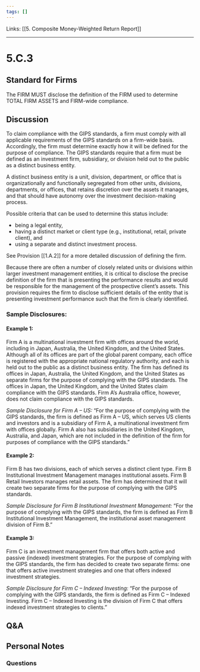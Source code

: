 ```yaml
---
tags: []
---
```

Links: [[5. Composite Money-Weighted Return Report]]
___
# 5.C.3
## Standard for Firms
The FIRM MUST disclose the definition of the FIRM used to determine TOTAL FIRM ASSETS and FIRM-wide compliance.
## Discussion
To claim compliance with the GIPS standards, a firm must comply with all applicable requirements of the GIPS standards on a firm-wide basis. Accordingly, the firm must determine exactly how it will be defined for the purpose of compliance. The GIPS standards require that a firm must be defined as an investment firm, subsidiary, or division held out to the public as a distinct business entity.

A distinct business entity is a unit, division, department, or office that is organizationally and functionally segregated from other units, divisions, departments, or offices, that retains discretion over the assets it manages, and that should have autonomy over the investment decision-making process.

Possible criteria that can be used to determine this status include:
- being a legal entity,
- having a distinct market or client type (e.g., institutional, retail, private client), and
- using a separate and distinct investment process.

See Provision [[1.A.2]] for a more detailed discussion of defining the firm.

Because there are often a number of closely related units or divisions within larger investment management entities, it is critical to disclose the precise definition of the firm that is presenting the performance results and would be responsible for the management of the prospective client’s assets. This provision requires the firm to disclose sufficient details of the entity that is presenting investment performance such that the firm is clearly identified.

### Sample Disclosures:
#### Example 1:
Firm A is a multinational investment firm with offices around the world, including in Japan, Australia, the United Kingdom, and the United States. Although all of its offices are part of the global parent company, each office is registered with the appropriate national regulatory authority, and each is held out to the public as a distinct business entity. The firm has defined its offices in Japan, Australia, the United Kingdom, and the United States as separate firms for the purpose of complying with the GIPS standards. The offices in Japan, the United Kingdom, and the United States claim compliance with the GIPS standards. Firm A’s Australia office, however, does not claim compliance with the GIPS standards.

*Sample Disclosure for Firm A – US:*
“For the purpose of complying with the GIPS standards, the firm is defined as Firm A – US, which serves US clients and investors and is a subsidiary of Firm A, a multinational investment firm with offices globally. Firm A also has subsidiaries in the United Kingdom, Australia, and Japan, which are not included in the definition of the firm for purposes of compliance with the GIPS standards.”
#### Example 2:
Firm B has two divisions, each of which serves a distinct client type. Firm B Institutional Investment Management manages institutional assets. Firm B Retail Investors manages retail assets. The firm has determined that it will create two separate firms for the purpose of complying with the GIPS standards.

*Sample Disclosure for Firm B Institutional Investment Management:*
“For the purpose of complying with the GIPS standards, the firm is defined as Firm B Institutional Investment Management, the institutional asset management division of Firm B.”
#### Example 3:
Firm C is an investment management firm that offers both active and passive (indexed) investment strategies. For the purpose of complying with the GIPS standards, the firm has decided to create two separate firms: one that offers active investment strategies and one that offers indexed investment strategies.

*Sample Disclosure for Firm C – Indexed Investing:*
“For the purpose of complying with the GIPS standards, the firm is defined as Firm C – Indexed Investing. Firm C – Indexed Investing is the division of Firm C that offers indexed investment strategies to clients.”
## Q&A

## Personal Notes

### Questions